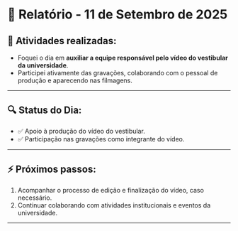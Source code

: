 # 📅 Relatório - 11 de Setembro de 2025

## 📌 Atividades realizadas:

- Foquei o dia em **auxiliar a equipe responsável pelo vídeo do vestibular da universidade**.
- Participei ativamente das gravações, colaborando com o pessoal de produção e aparecendo nas filmagens.

---

## 🔍 Status do Dia:

- ✅ Apoio à produção do vídeo do vestibular.
- ✅ Participação nas gravações como integrante do vídeo.

---

## ⚡ Próximos passos:

1. Acompanhar o processo de edição e finalização do vídeo, caso necessário.
2. Continuar colaborando com atividades institucionais e eventos da universidade.

---